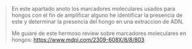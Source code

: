 > En este apartado anoto los marcadores moleculares usados para hongos con el fin de amplificar alguno he identificar la presencia de este y determinar la presencia del hongo en una extraccion de ADN.
> 
> Me guiaré de este hermoso review sobre marcadores moleculares en hongos: https://www.mdpi.com/2309-608X/8/8/803